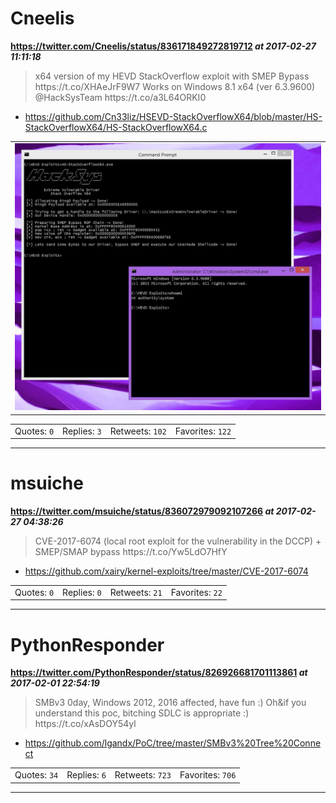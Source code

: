 # Cneelis
**https://twitter.com/Cneelis/status/836171849272819712 _at 2017-02-27 11:11:18_**
<blockquote>
x64 version of my HEVD StackOverflow exploit with SMEP Bypass https://t.co/XHAeJrF9W7
Works on Windows 8.1 x64 (ver 6.3.9600) @HackSysTeam https://t.co/a3L64ORKI0
</blockquote>

* https://github.com/Cn33liz/HSEVD-StackOverflowX64/blob/master/HS-StackOverflowX64/HS-StackOverflowX64.c

<table><tr>
<td><img src="pictures/http+++pbs.twimg.com+media+C5qsYHxXQAASyx1.jpg" alt="http://pbs.twimg.com/media/C5qsYHxXQAASyx1.jpg"></td>
</table></tr>
<table><tr>
<td>Quotes: <code>0</code></td>
<td>Replies: <code>3</code></td>
<td>Retweets: <code>102</code></td>
<td>Favorites: <code>122</code></td>
</tr></table>

---

# msuiche
**https://twitter.com/msuiche/status/836072979092107266 _at 2017-02-27 04:38:26_**
<blockquote>
CVE-2017-6074 (local root exploit for the vulnerability in the DCCP) + SMEP/SMAP bypass https://t.co/Yw5LdO7HfY
</blockquote>

* https://github.com/xairy/kernel-exploits/tree/master/CVE-2017-6074

<table><tr>
<td>Quotes: <code>0</code></td>
<td>Replies: <code>0</code></td>
<td>Retweets: <code>21</code></td>
<td>Favorites: <code>22</code></td>
</tr></table>

---

# PythonResponder
**https://twitter.com/PythonResponder/status/826926681701113861 _at 2017-02-01 22:54:19_**
<blockquote>
SMBv3 0day, Windows 2012, 2016 affected, have fun :) Oh&amp;if you understand this poc, bitching SDLC is appropriate :)
https://t.co/xAsDOY54yl
</blockquote>

* https://github.com/lgandx/PoC/tree/master/SMBv3%20Tree%20Connect

<table><tr>
<td>Quotes: <code>34</code></td>
<td>Replies: <code>6</code></td>
<td>Retweets: <code>723</code></td>
<td>Favorites: <code>706</code></td>
</tr></table>

---

